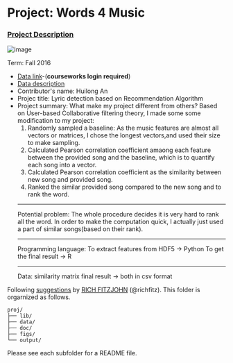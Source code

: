 # Project: Words 4 Music

### [Project Description](doc/Project4_desc.md)

![image](http://cdn.newsapi.com.au/image/v1/f7131c018870330120dbe4b73bb7695c?width=650)

Term: Fall 2016

+ [Data link](https://courseworks2.columbia.edu/courses/11849/files/folder/Project_Files?preview=763391)-(**courseworks login required**)
+ [Data description](doc/readme.html)
+ Contributor's name: Huilong An
+ Projec title: Lyric detection based on Recommendation Algorithm
+ Project summary: 
	What make my project different from others? 
	Based on User-based Collaborative filtering theory, I made some some modification to my project:
	1. Randomly sampled a baseline: As the music features are almost all vectors or matrices, I chose the longest 		vectors,and used their size to make sampling. 
	2. Calculated Pearson correlation coefficient amaong each feature between the provided song and the baseline, which is 	       to quantify each song into a vector.
	3. Calculated Pearson correlation coefficient as the similarity between new song and provided song.
	4. Ranked the similar provided song compared to the new song and to rank the word.<br>
	<hr>
	Potential problem:
	The whole procedure decides it is very hard to rank all the word. In order to make the computation quick, I actually 
	just used a part of similar songs(based on their rank).<br>
	<hr>
	Programming language:
	To extract features from HDF5 -> Python
	To get the final result -> R
	<hr>
	Data:
	similarity matrix
	final result -> both in csv format

	
Following [suggestions](http://nicercode.github.io/blog/2013-04-05-projects/) by [RICH FITZJOHN](http://nicercode.github.io/about/#Team) (@richfitz). This folder is orgarnized as follows.

```
proj/
├── lib/
├── data/
├── doc/
├── figs/
└── output/
```

Please see each subfolder for a README file.
